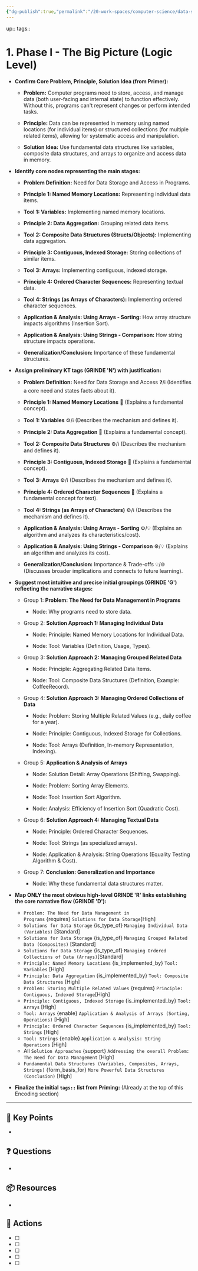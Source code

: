 ```yaml
---
{"dg-publish":true,"permalink":"/20-work-spaces/computer-science/data-structures/basic-data-structures/chapter-1/2-encoding/1-phase-i-the-big-picture/"}
---
```



up:: 
tags:: 



# 1. Phase I - The Big Picture (Logic Level)


- **Confirm Core Problem, Principle, Solution Idea (from Primer):**
    
    - **Problem:** Computer programs need to store, access, and manage data (both user-facing and internal state) to function effectively. Without this, programs can't represent changes or perform intended tasks.   
        
    - **Principle:** Data can be represented in memory using named locations (for individual items) or structured collections (for multiple related items), allowing for systematic access and manipulation.
      
    - **Solution Idea:** Use fundamental data structures like variables, composite data structures, and arrays to organize and access data in memory.
      
- **Identify core nodes representing the main stages:**
    
    - **Problem Definition:** Need for Data Storage and Access in Programs.
      
    - **Principle 1: Named Memory Locations:** Representing individual data items.
    - **Tool 1: Variables:** Implementing named memory locations.
      
    - **Principle 2: Data Aggregation:** Grouping related data items.
    - **Tool 2: Composite Data Structures (Structs/Objects):** Implementing data aggregation.
      
    - **Principle 3: Contiguous, Indexed Storage:** Storing collections of similar items.
    - **Tool 3: Arrays:** Implementing contiguous, indexed storage.
      
    - **Principle 4: Ordered Character Sequences:** Representing textual data.
    - **Tool 4: Strings (as Arrays of Characters):** Implementing ordered character sequences.
      
    - **Application & Analysis: Using Arrays - Sorting:** How array structure impacts algorithms (Insertion Sort).
    - **Application & Analysis: Using Strings - Comparison:** How string structure impacts operations.
      
    - **Generalization/Conclusion:** Importance of these fundamental structures.
      
- **Assign preliminary KT tags (GRINDE 'N') with justification:**
    
    - **Problem Definition:** Need for Data Storage and Access ❓/ℹ️ (Identifies a core need and states facts about it).
      
    - **Principle 1: Named Memory Locations** 📖 (Explains a fundamental concept).
    - **Tool 1: Variables** ⚙️/ℹ️ (Describes the mechanism and defines it).
      
    - **Principle 2: Data Aggregation** 📖 (Explains a fundamental concept).
    - **Tool 2: Composite Data Structures** ⚙️/ℹ️ (Describes the mechanism and defines it).
      
    - **Principle 3: Contiguous, Indexed Storage** 📖 (Explains a fundamental concept).
    - **Tool 3: Arrays** ⚙️/ℹ️ (Describes the mechanism and defines it).
      
    - **Principle 4: Ordered Character Sequences** 📖 (Explains a fundamental concept for text).
    - **Tool 4: Strings (as Arrays of Characters)** ⚙️/ℹ️ (Describes the mechanism and defines it).
      
    - **Application & Analysis: Using Arrays - Sorting** ⚙️/💡 (Explains an algorithm and analyzes its characteristics/cost).
    - **Application & Analysis: Using Strings - Comparison** ⚙️/💡 (Explains an algorithm and analyzes its cost).
      
    - **Generalization/Conclusion:** Importance & Trade-offs 💡/🌐 (Discusses broader implications and connects to future learning).
      
- **Suggest most intuitive and precise initial groupings (GRINDE 'G') reflecting the narrative stages:**
    
    - Group 1: **Problem: The Need for Data Management in Programs**
        - Node: Why programs need to store data.   
            
    - Group 2: **Solution Approach 1: Managing Individual Data**
        - Node: Principle: Named Memory Locations for Individual Data.   
            
        - Node: Tool: Variables (Definition, Usage, Types).   
            
    - Group 3: **Solution Approach 2: Managing Grouped Related Data**
        - Node: Principle: Aggregating Related Data Items.   
            
        - Node: Tool: Composite Data Structures (Definition, Example: CoffeeRecord).   
            
    - Group 4: **Solution Approach 3: Managing Ordered Collections of Data**
        - Node: Problem: Storing Multiple Related Values (e.g., daily coffee for a year).   
            
        - Node: Principle: Contiguous, Indexed Storage for Collections.   
            
        - Node: Tool: Arrays (Definition, In-memory Representation, Indexing).   
            
    - Group 5: **Application & Analysis of Arrays**
        - Node: Solution Detail: Array Operations (Shifting, Swapping).   
            
        - Node: Problem: Sorting Array Elements.
        - Node: Tool: Insertion Sort Algorithm.   
            
        - Node: Analysis: Efficiency of Insertion Sort (Quadratic Cost).   
            
    - Group 6: **Solution Approach 4: Managing Textual Data**
        - Node: Principle: Ordered Character Sequences.   
            
        - Node: Tool: Strings (as specialized arrays).   
            
        - Node: Application & Analysis: String Operations (Equality Testing Algorithm & Cost).   
            
    - Group 7: **Conclusion: Generalization and Importance**
        - Node: Why these fundamental data structures matter.   
            
- **Map ONLY the most obvious high-level GRINDE 'R' links establishing the core narrative flow (GRINDE 'D'):**
    
    - `Problem: The Need for Data Management in Programs` {requires} `Solutions for Data Storage`[High]
    - `Solutions for Data Storage` {is_type_of} `Managing Individual Data (Variables)` [Standard]
    - `Solutions for Data Storage` {is_type_of} `Managing Grouped Related Data (Composites)` [Standard]
    - `Solutions for Data Storage` {is_type_of} `Managing Ordered Collections of Data (Arrays)`[Standard]
    - `Principle: Named Memory Locations` {is_implemented_by} `Tool: Variables` [High]
    - `Principle: Data Aggregation` {is_implemented_by} `Tool: Composite Data Structures` [High]
    - `Problem: Storing Multiple Related Values` {requires} `Principle: Contiguous, Indexed Storage`[High]
    - `Principle: Contiguous, Indexed Storage` {is_implemented_by} `Tool: Arrays` [High]
    - `Tool: Arrays` {enable} `Application & Analysis of Arrays (Sorting, Operations)` [High]
    - `Principle: Ordered Character Sequences` {is_implemented_by} `Tool: Strings` [High]
    - `Tool: Strings` {enable} `Application & Analysis: String Operations` [High]
    - All `Solution Approaches` {support} `Addressing the overall Problem: The Need for Data Management` [High]
    - `Fundamental Data Structures (Variables, Composites, Arrays, Strings)` {form_basis_for} `More Powerful Data Structures (Conclusion)` [High]
      
- **Finalize the initial `tags::` list from Priming:** (Already at the top of this Encoding section)

---

## 🔑 Key Points
- 
## ❓ Questions
- 
## 📦 Resources
- 
## 🎯 Actions
- [ ] 
- [ ] 
- [ ] 
- [ ] 
- [ ] 